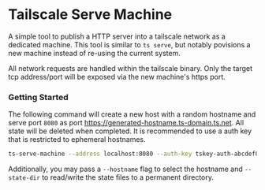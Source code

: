 # Tailscale Serve Machine

A simple tool to publish a HTTP server into a tailscale network as
a dedicated machine. This tool is similar to `ts serve`, but notably
povisions a new machine instead of re-using the current system.

All network requests are handled within the tailscale binary. Only the
target tcp address/port will be exposed via the new machine's https
port.

### Getting Started

The following command will create a new host with a random hostname and
serve port `8080` as port https://generated-hostname.ts-domain.ts.net.
All state will be deleted when completed. It is recommended to use a auth key
that is restricted to ephemeral hostnames.

```bash
ts-serve-machine --address localhost:8080 --auth-key tskey-auth-abcdef0123456789
```

Additionally, you may pass a `--hostname` flag to select the hostname
and `--state-dir` to read/write the state files to a permanent
directory.
